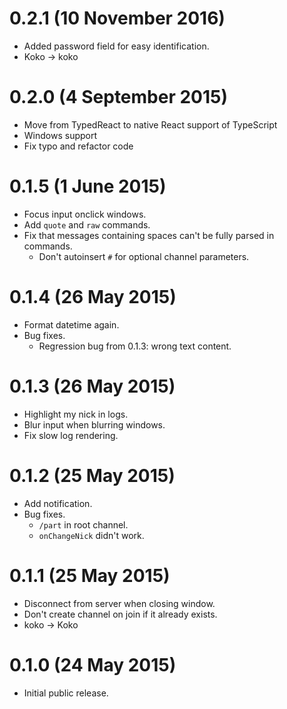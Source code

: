 # 0.2.1 (10 November 2016)

* Added password field for easy identification.
* Koko -> koko

# 0.2.0 (4 September 2015)

* Move from TypedReact to native React support of TypeScript
* Windows support
* Fix typo and refactor code

# 0.1.5 (1 June 2015)

* Focus input onclick windows.
* Add `quote` and `raw` commands.
* Fix that messages containing spaces can't be fully parsed in commands.
  * Don't autoinsert `#` for optional channel parameters.

# 0.1.4 (26 May 2015)

* Format datetime again.
* Bug fixes.
  * Regression bug from 0.1.3: wrong text content.

# 0.1.3 (26 May 2015)

* Highlight my nick in logs.
* Blur input when blurring windows.
* Fix slow log rendering.

# 0.1.2 (25 May 2015)

* Add notification.
* Bug fixes.
  * `/part` in root channel.
  * `onChangeNick` didn't work.

# 0.1.1 (25 May 2015)

* Disconnect from server when closing window.
* Don't create channel on join if it already exists.
* koko -> Koko

# 0.1.0 (24 May 2015)

* Initial public release.
